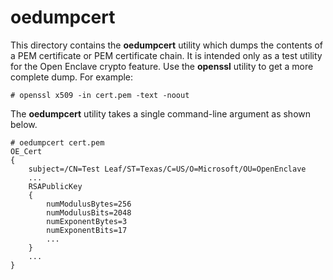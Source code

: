 oedumpcert
==========

This directory contains the **oedumpcert** utility which dumps the contents
of a PEM certificate or PEM certificate chain. It is intended only as a test 
utility for the Open Enclave crypto feature. Use the **openssl** utility to 
get a more complete dump. For example:

```
# openssl x509 -in cert.pem -text -noout
```

The **oedumpcert** utility takes a single command-line argument as shown below.

```
# oedumpcert cert.pem
OE_Cert
{
    subject=/CN=Test Leaf/ST=Texas/C=US/O=Microsoft/OU=OpenEnclave
    ...
    RSAPublicKey
    {
        numModulusBytes=256
        numModulusBits=2048
        numExponentBytes=3
        numExponentBits=17
        ...
    }
    ...
}
```
